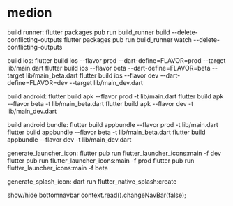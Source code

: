 # medion


build runner:
flutter packages pub run build_runner build --delete-conflicting-outputs
flutter packages pub run build_runner watch --delete-conflicting-outputs


build ios:
flutter build ios --flavor prod --dart-define=FLAVOR=prod --target lib/main.dart
flutter build ios --flavor beta --dart-define=FLAVOR=beta --target lib/main_beta.dart
flutter build ios --flavor dev --dart-define=FLAVOR=dev --target lib/main_dev.dart

build android:
flutter build apk --flavor prod -t lib/main.dart
flutter build apk --flavor beta -t lib/main_beta.dart
flutter build apk --flavor dev -t lib/main_dev.dart


build android bundle:
flutter build appbundle --flavor prod -t lib/main.dart
flutter build appbundle --flavor beta -t lib/main_beta.dart
flutter build appbundle --flavor dev -t lib/main_dev.dart

generate_launcher_icon:
flutter pub run flutter_launcher_icons:main -f dev
flutter pub run flutter_launcher_icons:main -f prod
flutter pub run flutter_launcher_icons:main -f beta

generate_splash_icon:
dart run flutter_native_splash:create


show/hide bottomnavbar
   context.read<BottomNavBarController>().changeNavBar(false);

